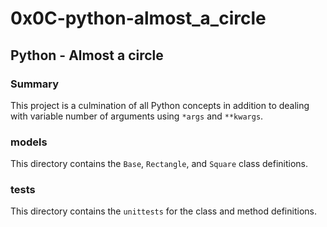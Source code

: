 # 0x0C-python-almost_a_circle

## Python - Almost a circle
### Summary
This project is a culmination of all Python concepts in addition to dealing with variable number of arguments using `*args` and `**kwargs`.

### models
This directory contains the `Base`, `Rectangle`, and `Square` class definitions.

### tests
This directory contains the `unittests` for the class and method definitions.

